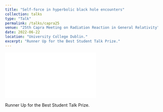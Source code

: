 ```yaml
---
title: "Self-force in hyperbolic black hole encounters"
collection: talks
type: "Talk"
permalink: /talks/capra25
venue: "25th Capra Meeting on Radiation Reaction in General Relativity"
date: 2022-06-22
location: "University College Dublin."
excerpt: "Runner Up for the Best Student Talk Prize."
---
```


<embed src="/assets/Capra25.pdf" type="application/pdf"> 

<br>

Runner Up for the Best Student Talk Prize.